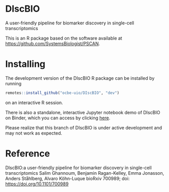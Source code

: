 # DIscBIO
A user-friendly pipeline for biomarker discovery in single-cell transcriptomics

This is an R package based on the software available at https://github.com/SystemsBiologist/PSCAN.

# Installing 

The development version of the DIscBIO R package can be installed by running

```r
remotes::install_github("ocbe-uio/DIscBIO", "dev")
```

on an interactive R session.

There is also a standalone, interactive Jupyter notebook demo of DIscBIO on Binder, which you can access by clicking [here](https://mybinder.org/v2/gh/SystemsBiologist/PSCAN/discbio-pub?filepath=DIscBIO.ipynb).

Please realize that this branch of DIscBIO is under active development and may not work as expected.

# Reference

DIscBIO:a user-friendly pipeline for biomarker discovery in single-cell transcriptomics
Salim Ghannoum, Benjamin Ragan-Kelley, Emma Jonasson, Anders Ståhlberg, Alvaro Köhn-Luque
bioRxiv 700989; doi: https://doi.org/10.1101/700989
